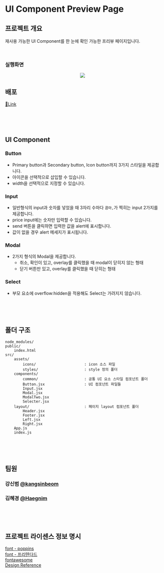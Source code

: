# UI Component Preview Page

## 프로젝트 개요

재사용 가능한 UI Component를 한 눈에 확인 가능한 프리뷰 페이지입니다.

<br />

### 실행화면
<p align="center">
<img src="https://github.com/Haegnim/hh99-test2/assets/84562770/5590aaf2-67df-47a6-b324-3b977e837351">
</p>

## 배포

[📎Link]()

<br />
<br />
<br />

## UI Component

### Button

-   Primary button과 Secondary button, Icon button까지 3가지 스타일을 제공합니다.
-   아이콘을 선택적으로 삽입할 수 있습니다.
-   width을 선택적으로 지정할 수 있습니다.

### Input

-   일반형식의 input과 숫자를 넣었을 때 3자리 수마다 `콤마,`가 찍히는 input 2가지를 제공합니다.
-   price input에는 숫자만 입력할 수 있습니다.
-   send 버튼을 클릭하면 입력한 값을 alert에 표시합니다.
-   값이 없을 경우 alert 메세지가 표시됩니다.

### Modal

-   2가지 형식의 Modal을 제공합니다.
    -   취소, 확인이 있고, overlay를 클릭했을 때 modal이 닫히지 않는 형태
    -   닫기 버튼만 있고, overlay를 클릭했을 때 닫히는 형태

### Select

-   부모 요소에 overflow:hidden을 적용해도 Select는 가려지지 않습니다.

<br />
<br />
<br />

## 폴더 구조

```
node_modules/
public/
    index.html
src/
    assets/
        icons/                      : icon 소스 파일
        styles/                     : style 정의 폴더
    components/
        common/                     : 공통 UI 요소 스타일 컴포넌트 폴더
        Button.jsx                  : UI 컴포넌트 파일들
        Input.jsx
        Modal.jsx
        ModalTwo.jsx
        Selecter.jsx
    layout/                         : 페이지 layout 컴포넌트 폴더
        Header.jsx
        Footer.jsx
        Left.jsx
        Right.jsx
    App.js
    index.js
```

<br />
<br />
<br />

## 팀원

### 강신범 [@kangsinbeom](https://github.com/kangsinbeom)

### 김혜경 [@Haegnim](https://github.com/Haegnim)

<br />
<br />
<br />

## 프로젝트 라이센스 정보 명시
[font - poppins](https://fonts.google.com/specimen/Poppins) <br />
[font - 프리텐다드](https://noonnu.cc/font_page/694) <br />
[fontawesome](https://fontawesome.com/) <br />
[Design Reference](https://www.behance.net/gallery/136821989/MEDICO-Doctor-Patient-Management-System-UIUX-Design)
